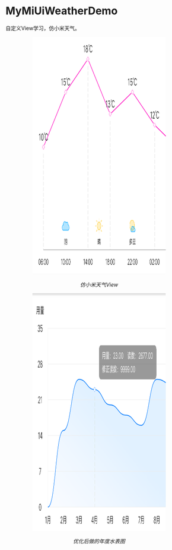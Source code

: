 # MyMiUiWeatherDemo
自定义View学习，仿小米天气。

<p align="center">
	<img src="https://github.com/PengHaiZhuo/hello-world/blob/master/picture/my_mi_weather_view.png" alt="Sample"  width="360" height="640">
	<p align="center">
		<em>仿小米天气View</em>
	</p>
</p>

<p align="center">
	<img src="https://github.com/PengHaiZhuo/hello-world/blob/master/picture/water_meter_dosage_view.png" alt="Sample"  width="360" height="640">
	<p align="center">
		<em>优化后做的年度水表图</em>
	</p>
</p>
